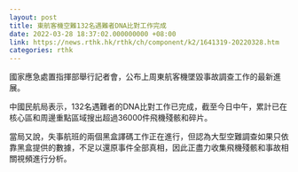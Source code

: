 ```yaml
---
layout: post
title: 東航客機空難132名遇難者DNA比對工作完成
date: 2022-03-28 18:37:02.000000000 +08:00
link: https://news.rthk.hk/rthk/ch/component/k2/1641319-20220328.htm
categories: rthk
---
```


國家應急處置指揮部舉行記者會，公布上周東航客機墜毀事故調查工作的最新進展。

中國民航局表示，132名遇難者的DNA比對工作已完成，截至今日中午，累計已在核心區和周邊重點區域搜出超過36000件飛機殘骸和碎片。

當局又說，失事航班的兩個黑盒譯碼工作正在進行，但認為大型空難調查如果只依靠黑盒提供的數據，不足以還原事件全部真相，因此正盡力收集飛機殘骸和事故相關視頻進行分析。

